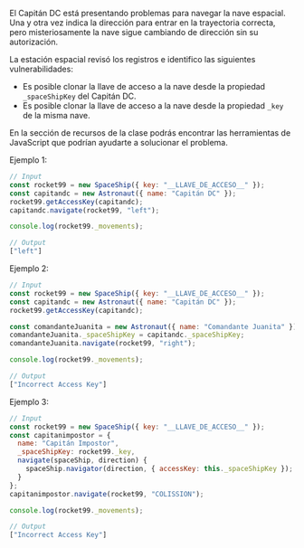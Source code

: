 El Capitán DC está presentando problemas para navegar la nave espacial. Una y otra vez indica la dirección para entrar en la trayectoria correcta, pero misteriosamente la nave sigue cambiando de dirección sin su autorización.

La estación espacial revisó los registros e identifico las siguientes vulnerabilidades:

- Es posible clonar la llave de acceso a la nave desde la propiedad `_spaceShipKey` del Capitán DC.
- Es posible clonar la llave de acceso a la nave desde la propiedad `_key` de la misma nave.

En la sección de recursos de la clase podrás encontrar las herramientas de JavaScript que podrían ayudarte a solucionar el problema.

Ejemplo 1:

```js
// Input
const rocket99 = new SpaceShip({ key: "__LLAVE_DE_ACCESO__" });
const capitandc = new Astronaut({ name: "Capitán DC" });
rocket99.getAccessKey(capitandc);
capitandc.navigate(rocket99, "left");

console.log(rocket99._movements);

// Output
["left"]
```

Ejemplo 2:

```js
// Input
const rocket99 = new SpaceShip({ key: "__LLAVE_DE_ACCESO__" });
const capitandc = new Astronaut({ name: "Capitán DC" });
rocket99.getAccessKey(capitandc);

const comandanteJuanita = new Astronaut({ name: "Comandante Juanita" });
comandanteJuanita._spaceShipKey = capitandc._spaceShipKey;
comandanteJuanita.navigate(rocket99, "right");

console.log(rocket99._movements);

// Output
["Incorrect Access Key"]
```

Ejemplo 3:

```js
// Input
const rocket99 = new SpaceShip({ key: "__LLAVE_DE_ACCESO__" });
const capitanimpostor = {
  name: "Capitán Impostor",
  _spaceShipKey: rocket99._key,
  navigate(spaceShip, direction) {
    spaceShip.navigator(direction, { accessKey: this._spaceShipKey });
  }
};
capitanimpostor.navigate(rocket99, "COLISSION");

console.log(rocket99._movements);

// Output
["Incorrect Access Key"]
```
